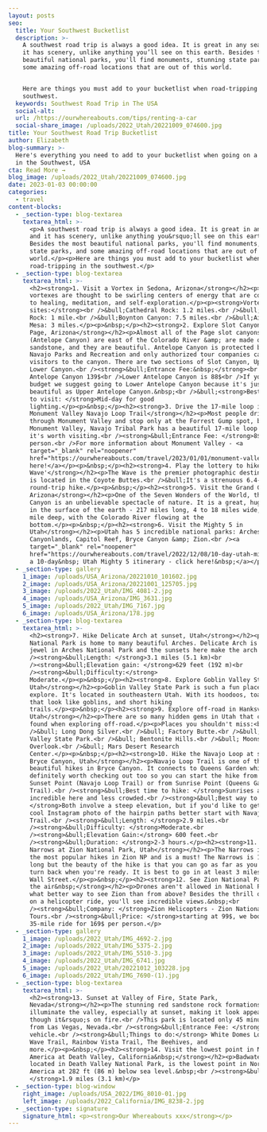 ```yaml
---
layout: posts
seo:
  title: Your Southwest Bucketlist
  description: >-
    A southwest road trip is always a good idea. It is great in any season and
    it has scenery, unlike anything you’ll see on this earth. Besides the most
    beautiful national parks, you'll find monuments, stunning state parks, and
    some amazing off-road locations that are out of this world.


    Here are things you must add to your bucketlist when road-tripping in the
    southwest.
  keywords: Southwest Road Trip in The USA
  social-alt:
  url: /https://ourwhereabouts.com/tips/renting-a-car
  social-share_image: /uploads/2022_Utah/20221009_074600.jpg
title: Your Southwest Road Trip Bucketlist
author: Elizabeth
blog-summary: >-
  Here's everything you need to add to your bucketlist when going on a road trip
  in the Southwest, USA
cta: Read More →
blog_image: /uploads/2022_Utah/20221009_074600.jpg
date: 2023-01-03 00:00:00
categories:
  - travel
content-blocks:
  - _section-type: blog-textarea
    textarea_html: >-
      <p>A southwest road trip is always a good idea. It is great in any season
      and it has scenery, unlike anything you&rsquo;ll see on this earth.
      Besides the most beautiful national parks, you'll find monuments, stunning
      state parks, and some amazing off-road locations that are out of this
      world.</p><p>Here are things you must add to your bucketlist when
      road-tripping in the southwest.</p>
  - _section-type: blog-textarea
    textarea_html: >-
      <h2><strong>1. Visit a Vortex in Sedona, Arizona</strong></h2><p>Sedona
      vortexes are thought to be swirling centers of energy that are conducive
      to healing, meditation, and self-exploration.</p><p><strong>Vortex
      sites:</strong><br />&bull;Cathedral Rock: 1.2 miles.<br />&bull;Bell
      Rock: 1 mile.<br />&bull;Boynton Canyon: 7.5 miles.<br />&bull;Airport
      Mesa: 3 miles.</p><p>&nbsp;</p><h2><strong>2. Explore Slot Canyons in
      Page, Arizona</strong></h2><p>Almost all of the Page slot canyons
      (Antelope Canyon) are east of the Colorado River &amp; are made of Navajo
      sandstone, and they are beautiful. Antelope Canyon is protected by the
      Navajo Parks and Recreation and only authorized tour companies can take
      visitors to the canyon. There are two sections of Slot Canyon, Upper or
      Lower Canyon.<br /><strong>&bull;Entrance Fee:&nbsp;</strong><br />Upper
      Antelope Canyon 139$<br />Lower Antelope Canyon is 88$<br />If you're on a
      budget we suggest going to Lower Antelope Canyon because it's just as
      beautiful as Upper Antelope Canyon.&nbsp;<br />​​​​&bull;<strong>Best time
      to visit: </strong>Mid-day for good
      lighting.</p><p>&nbsp;</p><h2><strong>3. Drive the 17-mile loop in
      Monument Valley Navajo Loop Trail</strong></h2><p>Most people drive
      through Monument Valley and stop only at the Forrest Gump spot, but
      Monument Valley, Navajo Tribal Park has a beautiful 17-mile loop road and
      it's worth visiting.<br /><strong>&bull;Entrance Fee: </strong>8$ per
      person.<br />For more information about Monument Valley - <a
      target="_blank" rel="noopener"
      href="https://ourwhereabouts.com/travel/2023/01/01/monument-valley-everything-you-need-to-know.html">Click
      here!</a></p><p>&nbsp;</p><h2><strong>4. Play the lottery to hike 'The
      Wave'</strong></h2><p>The Wave is the premier photographic destination and
      is located in the Coyote Buttes.<br />&bull;It's a strenuous 6.4-mile
      round-trip hike.</p><p>&nbsp;</p><h2><strong>5. Visit the Grand Canyon,
      Arizona</strong></h2><p>One of the Seven Wonders of the World, the Grand
      Canyon is an unbelievable spectacle of nature. It is a great, huge slash
      in the surface of the earth - 217 miles long, 4 to 18 miles wide, and a
      mile deep, with the Colorado River flowing at the
      bottom.</p><p>&nbsp;</p><h2><strong>6. Visit the Mighty 5 in
      Utah</strong></h2><p>Utah has 5 incredible national parks: Arches,
      Canyonlands, Capitol Reef, Bryce Canyon &amp; Zion.<br /><a
      target="_blank" rel="noopener"
      href="https://ourwhereabouts.com/travel/2022/12/08/10-day-utah-mighty-5-itinerary.html">For
      a 10-day&nbsp; Utah Mighty 5 itinerary - click here!&nbsp;</a></p>
  - _section-type: gallery
    1_image: /uploads/USA_Arizona/20221010_101602.jpg
    2_image: /uploads/USA_Arizona/20221001_125705.jpg
    3_image: /uploads/2022_Utah/IMG_4081-2.jpg
    4_image: /uploads/USA_Arizona/IMG_3631.jpg
    5_image: /uploads/2022_Utah/IMG_7167.jpg
    6_image: /uploads/USA_Arizona/178.jpg
  - _section-type: blog-textarea
    textarea_html: >-
      <h2><strong>7. Hike Delicate Arch at sunset, Utah</strong></h2><p>Arches
      National Park is home to many beautiful Arches. Delicate Arch is the crown
      jewel in Arches National Park and the sunsets here make the arch glow.<br
      /><strong>&bull;Length: </strong>3.1 miles (5.1 km)<br
      /><strong>&bull;Elevation gain: </strong>629 feet (192 m)<br
      /><strong>&bull;Difficulty:</strong>
      Moderate.</p><p>&nbsp;</p><h2><strong>8. Explore Goblin Valley State Park,
      Utah</strong></h2><p>Goblin Valley State Park is such a fun place to
      explore. It's located in southeastern Utah. With its hoodoos, toadstools
      that look like goblins, and short hiking
      trails.</p><p>&nbsp;</p><h2><strong>9. Explore off-road in Hanksville,
      Utah</strong></h2><p>There are so many hidden gems in Utah that can be
      found when exploring off-road.</p><p>Places you shouldn't miss:<br
      />&bull; Long Dong Silver.<br />&bull; Factory Butte.<br />&bull; Goblin
      Valley State Park.<br />&bull; Bentonite Hills.<br />&bull; Moonscape
      Overlook.<br />&bull; Mars Desert Research
      Center.</p><p>&nbsp;</p><h2><strong>10. Hike the Navajo Loop at sunrise in
      Bryce Canyon, Utah</strong></h2><p>Navajo Loop Trail is one of the most
      beautiful hikes in Bryce Canyon. It connects to Queens Garden which is
      definitely worth checking out too so you can start the hike from either
      Sunset Point (Navajo Loop Trail) or from Sunrise Point (Queens Garden
      Trail).<br /><strong>&bull;Best time to hike: </strong>Sunrises are
      incredible here and less crowded.<br /><strong>&bull;Best way to hike:
      </strong>Both involve a steep elevation, but if you'd like to get that
      cool Instagram photo of the hairpin paths better start with Navajo Loop
      Trail.<br /><strong>&bull;Length: </strong>2.9 miles.<br
      /><strong>&bull;Difficulty: </strong>Moderate.<br
      /><strong>&bull;Elevation Gain:</strong> 600 feet.<br
      /><strong>&bull;Duration: </strong>2-3 hours.</p><h2><strong>11. Hike the
      Narrows at Zion National Park, Utah</strong></h2><p>The Narrows is one of
      the most popular hikes in Zion NP and is a must! The Narrows is 18 miles
      long but the beauty of the hike is that you can go as far as you like and
      turn back when you're ready. It is best to go in at least 3 miles up to
      Wall Street.</p><p>&nbsp;</p><h2><strong>12. See Zion National Park from
      the air&nbsp;</strong></h2><p>Drones aren't allowed in National Parks so
      what better way to see Zion than from above? Besides the thrill of being
      on a helicopter ride, you'll see incredible views.&nbsp;<br
      /><strong>&bull;Company: </strong>Zion Helicopters - Zion National Park
      Tours.<br /><strong>&bull;Price: </strong>starting at 99$, we booked the
      35-mile ride for 169$ per person.</p>
  - _section-type: gallery
    1_image: /uploads/2022_Utah/IMG_4692-2.jpg
    2_image: /uploads/2022_Utah/IMG_5375-2.jpg
    3_image: /uploads/2022_Utah/IMG_5510-3.jpg
    4_image: /uploads/2022_Utah/IMG_6741.jpg
    5_image: /uploads/2022_Utah/20221012_103228.jpg
    6_image: /uploads/2022_Utah/IMG_7690-(1).jpg
  - _section-type: blog-textarea
    textarea_html: >-
      <h2><strong>13. Sunset at Valley of Fire, State Park,
      Nevada</strong></h2><p>The stunning red sandstone rock formations
      illuminate the valley, especially at sunset, making it look appear as
      though it&rsquo;s on fire.<br />This park is located only 45 minutes away
      from Las Vegas, Nevada.<br /><strong>&bull;Entrance Fee: </strong>15$ per
      vehicle.<br /><strong>&bull;Things to do:</strong> White Domes Loop, Fire
      Wave Trail, Rainbow Vista Trail, The Beehives, and
      more.</p><p>&nbsp;</p><h2><strong>14. Visit the lowest point in North
      America at Death Valley, California&nbsp;</strong></h2><p>Badwater Basin,
      located in Death Valley National Park, is the lowest point in North
      America at 282 ft (86 m) below sea level.&nbsp;<br /><strong>&bull;Length:
      </strong>1.9 miles (3.1 km)</p>
  - _section-type: blog-window
    right_image: /uploads/USA_2022/IMG_8010-01.jpg
    left_image: /uploads/2022_California/IMG_8238-2.jpg
  - _section-type: signature
    signature_html: <p><strong>Our Whereabouts xxx</strong></p>
---
```

